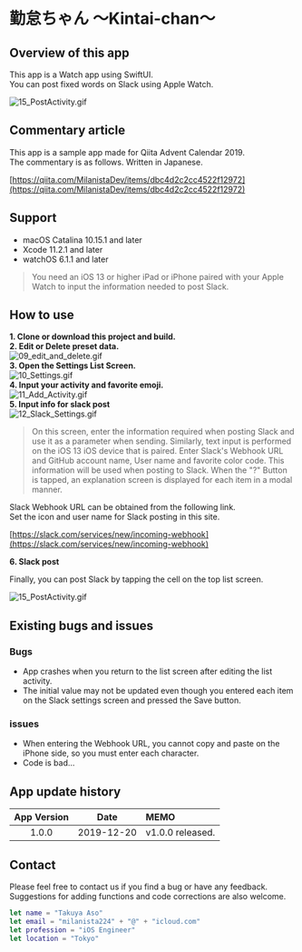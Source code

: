 # 勤怠ちゃん 〜Kintai-chan〜

## Overview of this app

This app is a Watch app using SwiftUI.   
You can post fixed words on Slack using Apple Watch.

![15_PostActivity.gif](https://qiita-image-store.s3.ap-northeast-1.amazonaws.com/0/88266/8312deb7-ff7c-02d8-b25d-1a41b2e10c08.gif)

## Commentary article

This app is a sample app made for Qiita Advent Calendar 2019.  
The commentary is as follows. Written in Japanese.

[https://qiita.com/MilanistaDev/items/dbc4d2c2cc4522f12972](https://qiita.com/MilanistaDev/items/dbc4d2c2cc4522f12972)

## Support
* macOS Catalina 10.15.1 and later
* Xcode 11.2.1 and later
* watchOS 6.1.1 and later

> You need an iOS 13 or higher iPad or iPhone paired with your Apple Watch to input the information needed to post Slack.

## How to use

**1. Clone or download this project and build.**  
**2. Edit or Delete preset data.**  
![09_edit_and_delete.gif](https://qiita-image-store.s3.ap-northeast-1.amazonaws.com/0/88266/d7531a9b-d1b1-5f9f-532b-10e563f55870.gif)  
**3. Open the Settings List Screen.**  
![10_Settings.gif](https://qiita-image-store.s3.ap-northeast-1.amazonaws.com/0/88266/d22a582f-8c0e-44e4-aad4-a9355c617272.gif)  
**4. Input your activity and favorite emoji.**  
![11_Add_Activity.gif](https://qiita-image-store.s3.ap-northeast-1.amazonaws.com/0/88266/06dbd214-f4af-a5b0-d309-5490c2f42a60.gif)  
**5. Input info for slack post**  
![12_Slack_Settings.gif](https://qiita-image-store.s3.ap-northeast-1.amazonaws.com/0/88266/423baa96-0cbc-0eff-91a7-759e21e49162.gif)  
> On this screen, enter the information required when posting Slack and use it as a parameter when sending.
Similarly, text input is performed on the iOS 13 iOS device that is paired.
Enter Slack's Webhook URL and GitHub account name,
User name and favorite color code.
This information will be used when posting to Slack.
When the "?" Button is tapped, an explanation screen is displayed for each item in a modal manner.

Slack Webhook URL can be obtained from the following link.  
Set the icon and user name for Slack posting in this site.

[https://slack.com/services/new/incoming-webhook](https://slack.com/services/new/incoming-webhook)

**6. Slack post**

Finally, you can post Slack by tapping the cell on the top list screen.

![15_PostActivity.gif](https://qiita-image-store.s3.ap-northeast-1.amazonaws.com/0/88266/8312deb7-ff7c-02d8-b25d-1a41b2e10c08.gif)

## Existing bugs and issues

### Bugs
* App crashes when you return to the list screen after editing the list activity.
* The initial value may not be updated even though you entered each item on the Slack settings screen and pressed the Save button.

### issues

* When entering the Webhook URL, you cannot copy and paste on the iPhone side, so you must enter each character.
* Code is bad...

## App update history

|App Version|Date|MEMO|
|:--:|:--:|:--|
|1.0.0|2019-12-20|v1.0.0 released.|

## Contact

Please feel free to contact us if you find a bug or have any feedback.  
Suggestions for adding functions and code corrections are also welcome.

```swift
let name = "Takuya Aso" 
let email = "milanista224" + "@" + "icloud.com"
let profession = "iOS Engineer"
let location = "Tokyo"
```
